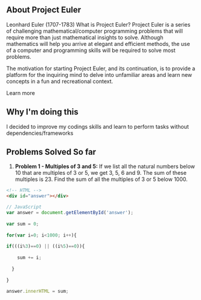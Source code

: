 ## About Project Euler

Leonhard Euler (1707-1783) What is Project Euler? Project Euler is a series of challenging mathematical/computer programming problems that will require more than just mathematical insights to solve. Although mathematics will help you arrive at elegant and efficient methods, the use of a computer and programming skills will be required to solve most problems.

The motivation for starting Project Euler, and its continuation, is to provide a platform for the inquiring mind to delve into unfamiliar areas and learn new concepts in a fun and recreational context.

Learn more

## Why I'm doing this

I decided to improve my codings skills and learn to perform tasks without dependencies/frameworks

## Problems Solved So far

1. **Problem 1 - Multiples of 3 and 5:** If we list all the natural numbers below 10 that are multiples of 3 or 5, we get 3, 5, 6 and 9. The sum of these multiples is 23. Find the sum of all the multiples of 3 or 5 below 1000.
```html
<!-- HTML -->
<div id="answer"></div>
```

```javascript
// JavaScript
var answer = document.getElementById('answer'); 
	
var sum = 0; 
	
for(var i=0; i<1000; i++){ 
		
if(((i%3)==0) || ((i%5)==0)){ 
			
    sum += i; 
		
  } 
	
} 
	
answer.innerHTML = sum; 
```
